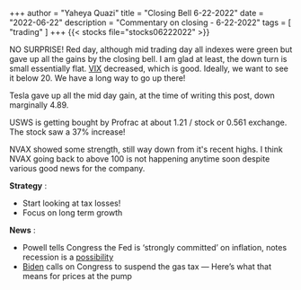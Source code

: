 +++
author = "Yaheya Quazi"
title = "Closing Bell 6-22-2022"
date = "2022-06-22"
description = "Commentary on closing - 6-22-2022"
tags = [
"trading"
]
+++
{{< stocks file="stocks06222022" >}}

NO SURPRISE! Red day, although mid trading day all indexes were green but gave up all the gains by the closing bell. I am glad at least, the down turn is small essentially flat. [VIX](../glossary) decreased, which is good. Ideally, we want to see it below 20. We have a long way to go up there!

Tesla gave up all the mid day gain, at the time of writing this post, down marginally 4.89.

USWS is getting bought by Profrac at about 1.21 / stock or 0.561 exchange. The stock saw a 37% increase!

NVAX showed some strength, still way down from it's recent highs. I think NVAX going back to above 100 is not happening anytime soon despite various good news for the company.

**Strategy** :

* Start looking at tax losses!
* Focus on long term growth

**News** :

* Powell tells Congress the Fed is ‘strongly committed’ on inflation, notes recession is a [possibility](https://www.cnbc.com/2022/06/22/powell-tells-congress-the-fed-is-strongly-committed-to-bringing-inflation-down.html)
* [Biden](https://www.cnbc.com/2022/06/22/biden-calls-on-congress-to-suspend-gas-tax-what-that-means-for-prices.html) calls on Congress to suspend the gas tax — Here’s what that means for prices at the pump

